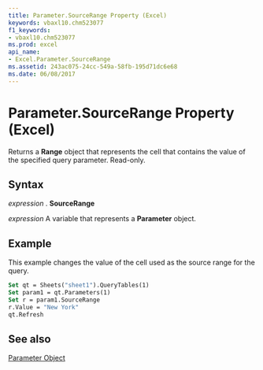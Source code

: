 ```yaml
---
title: Parameter.SourceRange Property (Excel)
keywords: vbaxl10.chm523077
f1_keywords:
- vbaxl10.chm523077
ms.prod: excel
api_name:
- Excel.Parameter.SourceRange
ms.assetid: 243ac075-24cc-549a-58fb-195d71dc6e68
ms.date: 06/08/2017
---
```



# Parameter.SourceRange Property (Excel)

Returns a  **Range** object that represents the cell that contains the value of the specified query parameter. Read-only.


## Syntax

 _expression_ . **SourceRange**

 _expression_ A variable that represents a **Parameter** object.


## Example

This example changes the value of the cell used as the source range for the query.


```vb
Set qt = Sheets("sheet1").QueryTables(1) 
Set param1 = qt.Parameters(1) 
Set r = param1.SourceRange 
r.Value = "New York" 
qt.Refresh
```


## See also


[Parameter Object](Excel.Parameter.md)

